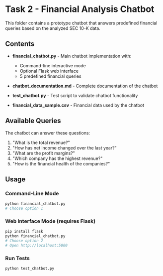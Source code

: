 # Task 2 - Financial Analysis Chatbot

This folder contains a prototype chatbot that answers predefined financial queries based on the analyzed SEC 10-K data.

## Contents

- **financial_chatbot.py** - Main chatbot implementation with:
  - Command-line interactive mode
  - Optional Flask web interface
  - 5 predefined financial queries
  
- **chatbot_documentation.md** - Complete documentation of the chatbot

- **test_chatbot.py** - Test script to validate chatbot functionality

- **financial_data_sample.csv** - Financial data used by the chatbot

## Available Queries

The chatbot can answer these questions:
1. "What is the total revenue?"
2. "How has net income changed over the last year?"
3. "What are the profit margins?"
4. "Which company has the highest revenue?"
5. "How is the financial health of the companies?"

## Usage

### Command-Line Mode
```bash
python financial_chatbot.py
# Choose option 1
```

### Web Interface Mode (requires Flask)
```bash
pip install flask
python financial_chatbot.py
# Choose option 2
# Open http://localhost:5000
```

### Run Tests
```bash
python test_chatbot.py
```